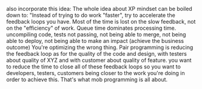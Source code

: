 

also incorporate this idea:
The whole idea about XP mindset can be boiled down to: "Instead of trying to do work "faster", try to accelerate the feedback loops you have.
Most of the time is lost on the slow feedback, not on the "efficiency" of work. Queue time dominates processing time.
uncompiling code, tests not passing, not being able to merge, not being able to deploy, not being able to make an impact (achieve the business outcome)
You're optimizing the wrong thing.
Pair programming is reducing the feedback loop as for the quality of the code and design, with testers about quality of XYZ and with customer about quality of feature.
you want to reduce the time to close all of these feedback loops so you want to developers, testers, customers being closer to the work you're doing in order to achieve this.
That's what mob programming is all about.